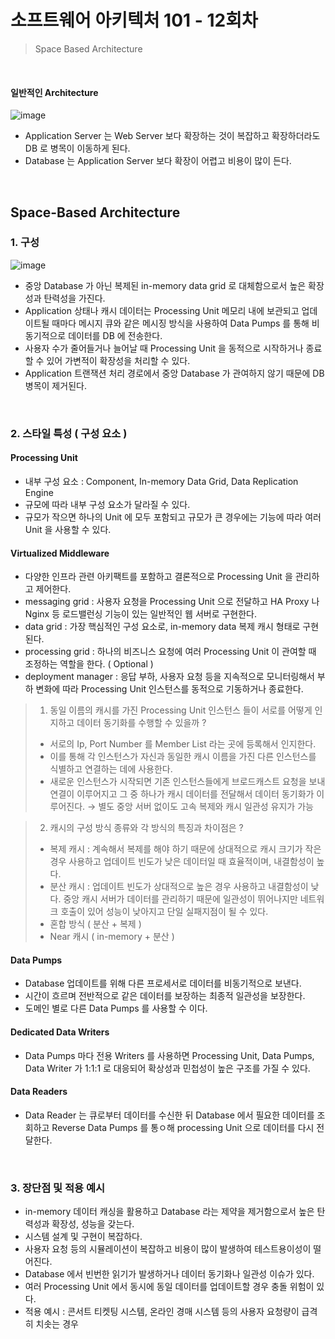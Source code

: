 # 소프트웨어 아키텍처 101 - 12회차
> Space Based Architecture

<br>

#### 일반적인 Architecture
![image](https://github.com/user-attachments/assets/913cff2b-43eb-4960-ad39-76fb3bd70a46)
- Application Server 는 Web Server 보다 확장하는 것이 복잡하고 확장하더라도 DB 로 병목이 이동하게 된다. 
- Database 는 Application Server 보다 확장이 어렵고 비용이 많이 든다.

<br>

## Space-Based Architecture

### 1. 구성
![image](https://github.com/user-attachments/assets/19ed4626-6b67-4f70-b3f1-e7d4ccd04344)
- 중앙 Database 가 아닌 복제된 in-memory data grid 로 대체함으로서 높은 확장성과 탄력성을 가진다. 
- Application 상태나 캐시 데이터는 Processing Unit 메모리 내에 보관되고 업데이트될 때마다 메시지 큐와 같은 메시징 방식을 사용하여 Data Pumps 를 통해 비동기적으로 데이터를 DB 에 전송한다. 
- 사용자 수가 줄어들거나 늘어날 때 Processing Unit 을 동적으로 시작하거나 종료할 수 있어 가변적이 확장성을 처리할 수 있다. 
- Application 트랜잭션 처리 경로에서 중앙 Database 가 관여하지 않기 때문에 DB 병목이 제거된다. 

<br>

### 2. 스타일 특성 ( 구성 요소 )
#### Processing Unit
- 내부 구성 요소 : Component, In-memory Data Grid, Data Replication Engine
- 규모에 따라 내부 구성 요소가 달라질 수 있다. 
- 규모가 작으면 하나의 Unit 에 모두 포함되고 규모가 큰 경우에는 기능에 따라 여러 Unit 을 사용할 수 있다. 

#### Virtualized Middleware
- 다양한 인프라 관련 아키팩트를 포함하고 결론적으로 Processing Unit 을 관리하고 제어한다. 
- messaging grid : 사용자 요청을 Processing Unit 으로 전달하고 HA Proxy 나 Nginx 등 로드밸런싱 기능이 있는 일반적인 웹 서버로 구현한다. 
- data grid : 가장 핵심적인 구성 요소로, in-memory data 복제 캐시 형태로 구현된다. 
- processing grid : 하나의 비즈니스 요청에 여러 Processing Unit 이 관여할 때 조정하는 역할을 한다. ( Optional )
- deployment manager : 응답 부하, 사용자 요청 등을 지속적으로 모니터링해서 부하 변화에 따라 Processing Unit 인스턴스를 동적으로 기동하거나 종료한다. 

> 1. 동일 이름의 캐시를 가진 Processing Unit 인스턴스 들이 서로를 어떻게 인지하고 데이터 동기화를 수행할 수 있을까 ?
> - 서로의 Ip, Port Number 를 Member List 라는 곳에 등록해서 인지한다. 
> - 이를 통해 각 인스턴스가 자신과 동일한 캐시 이름을 가진 다른 인스턴스를 식별하고 연결하는 데에 사용한다. 
> - 새로운 인스턴스가 시작되면 기존 인스턴스들에게 브로드캐스트 요청을 보내 연결이 이루어지고 그 중 하나가 캐시 데이터를 전달해서 데이터 동기화가 이루어진다.
>  → 별도 중앙 서버 없이도 고속 복제와 캐시 일관성 유지가 가능

> 2. 캐시의 구성 방식 종류와 각 방식의 특징과 차이점은 ? 
> - 복제 캐시 : 계속해서 복제를 해야 하기 때문에 상대적으로 캐시 크기가 작은 경우 사용하고 업데이트 빈도가 낮은 데이터일 때 효율적이며, 내결함성이 높다. 
> - 분산 캐시 : 업데이트 빈도가 상대적으로 높은 경우 사용하고 내결함성이 낮다. 중앙 캐시 서버가 데이터를 관리하기 때문에 일관성이 뛰어나지만 네트워크 호출이 있어 성능이 낮아지고 단일 실패지점이 될 수 있다. 
> - 혼합 방식 ( 분산 + 복제 )
> - Near 캐시 ( in-memory + 분산 )

#### Data Pumps
- Database 업데이트를 위해 다른 프로세서로 데이터를 비동기적으로 보낸다. 
- 시간이 흐르며 전반적으로 같은 데이터를 보장하는 최종적 일관성을 보장한다. 
- 도메인 별로 다른 Data Pumps 를 사용할 수 이다. 

#### Dedicated Data Writers
- Data Pumps 마다 전용 Writers 를 사용하면 Processing Unit, Data Pumps, Data Writer 가 1:1:1 로 대응되어 확상성과 민첩성이 높은 구조를 가질 수 있다. 

#### Data Readers
- Data Reader 는 큐로부터 데이터를 수신한 뒤 Database 에서 필요한 데이터를 조회하고 Reverse Data Pumps 를 통ㅇ해 processing Unit 으로 데이터를 다시 전달한다.

<br>

### 3. 장단점 및 적용 예시
- in-memory 데이터 캐싱을 활용하고 Database 라는 제약을 제거함으로서 높은 탄력성과 확장성, 성능을 갖는다. 
- 시스템 설계 및 구현이 복잡하다. 
- 사용자 요청 등의 시뮬레이션이 복잡하고 비용이 많이 발생하여 테스트용이성이 떨어진다. 
- Database 에서 빈번한 읽기가 발생하거나 데이터 동기화나 일관성 이슈가 있다.
- 여러 Processing Unit 에서 동시에 동일 데이터를 업데이트할 경우 충돌 위험이 있다.
- 적용 예시 : 콘서트 티켓팅 시스템, 온라인 경매 시스템 등의 사용자 요청량이 급격히 치솟는 경우 